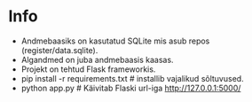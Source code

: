 # Info # 

- Andmebaasiks on kasutatud SQLite mis asub repos (register/data.sqlite). 
- Algandmed on juba andmebaasis kaasas. 
- Projekt on tehtud Flask frameworkis.
- pip install -r requirements.txt  # installib vajalikud sõltuvused.
- python app.py # Käivitab Flaski url-iga http://127.0.0.1:5000/
